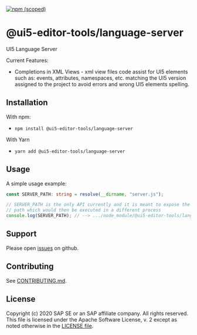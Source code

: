 [![npm (scoped)](https://img.shields.io/npm/v/@ui5-editor-tools/language-server.svg)](https://www.npmjs.com/package/@ui5-editor-tools/language-server)

# @ui5-editor-tools/language-server

UI5 Language Server

Current Features:

- Completions in XML Views - xml view files code assist for UI5 elements such as: events, attributes, namespaces, etc. matching the UI5 version assigned to the project to avoid errors and wrong UI5 elements spelling.

## Installation

With npm:

- `npm install @ui5-editor-tools/language-server`

With Yarn

- `yarn add @ui5-editor-tools/language-server`

## Usage

A simple usage example:

```typescript
const SERVER_PATH: string = resolve(__dirname, "server.js");

// SERVER_PATH is the only API currently and it is meant to expose the "main" module's absolute
// path which would then be executed in a different process
console.log(SERVER_PATH); // --> .../node_module/@ui5-editor-tools/language-server/lib/server.js
```

## Support

Please open [issues](https://github.com/SAP/ui5-editor-tools/issues) on github.

## Contributing

See [CONTRIBUTING.md](./CONTRIBUTING.md).

## License

Copyright (c) 2020 SAP SE or an SAP affiliate company. All rights reserved.
This file is licensed under the Apache Software License, v. 2 except as noted otherwise in the [LICENSE file](../../LICENSE).
